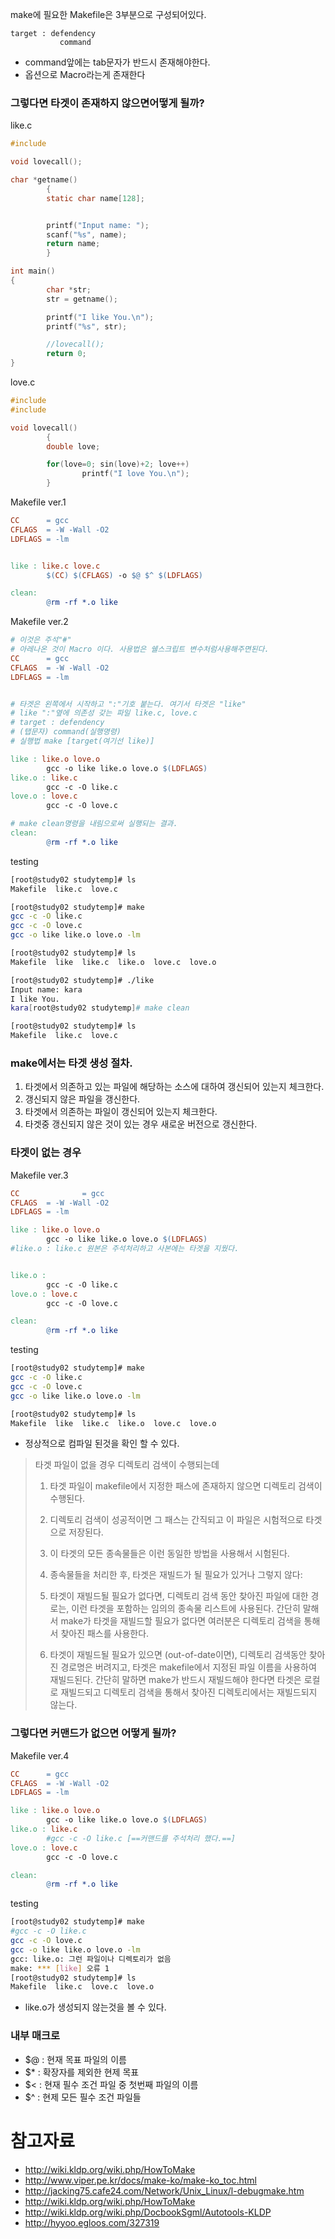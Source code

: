 
make에 필요한 Makefile은 3부분으로 구성되어있다.

```
target : defendency
           command	
```

* command앞에는 tab문자가 반드시 존재해야한다.
* 옵션으로 Macro라는게 존재한다


### 그렇다면 타겟이 존재하지 않으면어떻게 될까?

like.c
```c
#include

void lovecall();

char *getname()
        {
        static char name[128];


        printf("Input name: ");
        scanf("%s", name);
        return name;
        }

int main()
{
        char *str;
        str = getname();

        printf("I like You.\n");
        printf("%s", str);

        //lovecall();
        return 0;
}
```

love.c
```c
#include
#include

void lovecall()
        {
        double love;

        for(love=0; sin(love)+2; love++)
                printf("I love You.\n");
        }
```

Makefile ver.1
```makefile
CC      = gcc
CFLAGS  = -W -Wall -O2
LDFLAGS = -lm


like : like.c love.c
        $(CC) $(CFLAGS) -o $@ $^ $(LDFLAGS)

clean:
        @rm -rf *.o like
```

 
Makefile ver.2
```makefile
# 이것은 주석"#"
# 아레나온 것이 Macro 이다. 사용법은 쉘스크립트 변수처럼사용해주면된다.
CC      = gcc
CFLAGS  = -W -Wall -O2
LDFLAGS = -lm


# 타겟은 왼쪽에서 시작하고 ":"기호 붙는다. 여기서 타겟은 "like"
# like ":"옆에 의존성 갖는 파일 like.c, love.c
# target : defendency
# (탭문자) command(실행명령)
# 실행법 make [target(여기선 like)]

like : like.o love.o
        gcc -o like like.o love.o $(LDFLAGS)
like.o : like.c
        gcc -c -O like.c
love.o : love.c
        gcc -c -O love.c

# make clean명령을 내림으로써 실행되는 결과.
clean:
        @rm -rf *.o like
```

testing
```sh
[root@study02 studytemp]# ls
Makefile  like.c  love.c

[root@study02 studytemp]# make
gcc -c -O like.c
gcc -c -O love.c
gcc -o like like.o love.o -lm

[root@study02 studytemp]# ls
Makefile  like  like.c  like.o  love.c  love.o

[root@study02 studytemp]# ./like
Input name: kara
I like You.
kara[root@study02 studytemp]# make clean

[root@study02 studytemp]# ls
Makefile  like.c  love.c
```

### make에서는 타겟 생성 절차.
1. 타겟에서 의존하고 있는 파일에 해당하는 소스에 대하여 갱신되어 있는지 체크한다.
2. 갱신되지 않은 파일을 갱신한다.
3. 타겟에서 의존하는 파일이 갱신되어 있는지 체크한다.
4. 타겟중 갱신되지 않은 것이 있는 경우 새로운 버전으로 갱신한다.

### 타겟이 없는 경우
Makefile ver.3
```makefile
CC              = gcc
CFLAGS  = -W -Wall -O2
LDFLAGS = -lm

like : like.o love.o
        gcc -o like like.o love.o $(LDFLAGS)
#like.o : like.c 원본은 주석처리하고 사본에는 타겟을 지웠다.


like.o :
        gcc -c -O like.c
love.o : love.c
        gcc -c -O love.c

clean:
        @rm -rf *.o like
```

testing
```sh
[root@study02 studytemp]# make
gcc -c -O like.c
gcc -c -O love.c
gcc -o like like.o love.o -lm

[root@study02 studytemp]# ls
Makefile  like  like.c  like.o  love.c  love.o
```

* 정상적으로 컴파일 된것을 확인 할 수 있다.


> 타겟 파일이 없을 경우 디렉토리 검색이 수행되는데
> 
> 1. 타겟 파일이 makefile에서 지정한 패스에 존재하지 않으면 디렉토리 검색이 수행된다.
> 
> 2. 디렉토리 검색이 성공적이면 그 패스는 간직되고 이 파일은 시험적으로 타겟으로 저장된다.
> 
> 3. 이 타겟의 모든 종속물들은 이런 동일한 방법을 사용해서 시험된다.
> 
> 4. 종속물들을 처리한 후, 타겟은 재빌드가 될 필요가 있거나 그렇지 않다:
>  1. 타겟이 재빌드될 필요가 없다면, 디렉토리 검색 동안 찾아진 파일에 대한 경로는, 이런 타겟을 포함하는 임의의 종속물 리스트에 사용된다. 간단히 말해서 make가 타겟을 재빌드할 필요가 없다면 여러분은 디렉토리 검색을 통해서 찾아진 패스를 사용한다.
> 
>  2. 타겟이 재빌드될 필요가 있으면 (out-of-date이면), 디렉토리 검색동안 찾아진 경로명은 버려지고, 타겟은 makefile에서 지정된 파일 이름을 사용하여 재빌드된다. 간단히 말하면 make가 반드시 재빌드해야 한다면 타겟은 로컬로 재빌드되고 디렉토리 검색을 통해서 찾아진 디렉토리에서는 재빌드되지 않는다.

### 그렇다면 커맨드가 없으면 어떻게 될까?
Makefile ver.4
```makefile
CC      = gcc
CFLAGS  = -W -Wall -O2
LDFLAGS = -lm

like : like.o love.o
        gcc -o like like.o love.o $(LDFLAGS)
like.o : like.c
        #gcc -c -O like.c [==커맨드를 주석처리 했다.==]
love.o : love.c
        gcc -c -O love.c

clean:
        @rm -rf *.o like
```

testing
```sh
[root@study02 studytemp]# make
#gcc -c -O like.c
gcc -c -O love.c
gcc -o like like.o love.o -lm
gcc: like.o: 그런 파일이나 디렉토리가 없음
make: *** [like] 오류 1
[root@study02 studytemp]# ls
Makefile  like.c  love.c  love.o
```
* like.o가 생성되지 않는것을 볼 수 있다.

### 내부 매크로
* $@ : 현재 목표 파일의 이름
* $* : 확장자를 제외한 현제 목표
* $< : 현재 필수 조건 파일 중 첫번째 파일의 이름
* $^ : 현제 모든 필수 조건 파일들

# 참고자료
 - http://wiki.kldp.org/wiki.php/HowToMake
 - http://www.viper.pe.kr/docs/make-ko/make-ko_toc.html
 - http://jacking75.cafe24.com/Network/Unix_Linux/l-debugmake.htm
 - http://wiki.kldp.org/wiki.php/HowToMake
 - http://wiki.kldp.org/wiki.php/DocbookSgml/Autotools-KLDP
 - http://hyyoo.egloos.com/327319
